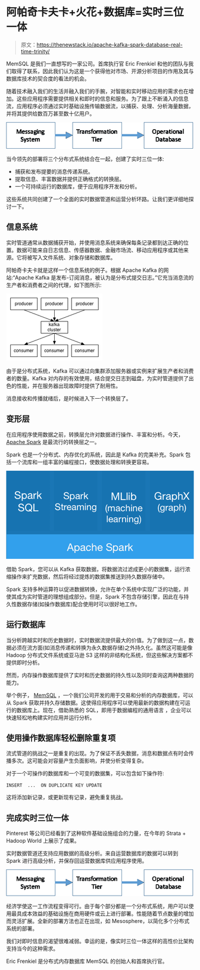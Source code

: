 # 阿帕奇卡夫卡+火花+数据库=实时三位一体

> 原文：<https://thenewstack.io/apache-kafka-spark-database-real-time-trinity/>

MemSQL 是我们一直想写的一家公司。首席执行官 Eric Frenkiel 和他的团队与我们取得了联系，因此我们认为这是一个获得他对市场、开源分析项目的作用及其与数据库技术的契合度的看法的机会。

随着技术融入我们的生活并融入我们的手腕，对智能和实时移动应用的需求也在增加。这些应用程序需要提供相关和即时的信息和服务。为了跟上不断涌入的信息流，应用程序必须通过实时基础设施传输数据流，以捕获、处理、分析海量数据，并将其提供给数百万甚至数十亿用户。

![image00](img/d819a452fb25556cff923357c421352f.png)

当今领先的部署将三个分布式系统结合在一起，创建了实时三位一体:

*   捕获和发布提要的消息传递系统。
*   提取信息、丰富数据并提供正确格式的转换层。
*   一个可持续运行的数据库，便于应用程序开发和分析。

这些系统共同创建了一个全面的实时数据管道和运营分析环路。让我们更详细地探讨一下。

## 信息系统

实时管道通常从数据捕获开始，并使用消息系统来确保每条记录都到达正确的位置。数据可能来自日志信息、传感器数据、金融市场流、移动应用程序或其他来源。它将被写入文件系统、对象存储和数据库。

阿帕奇卡夫卡就是这样一个信息系统的例子。根据 Apache Kafka 的网站:“Apache Kafka 是发布-订阅消息，被认为是分布式提交日志。”它充当消息流的生产者和消费者之间的代理，如下图所示:

[![image01](img/036ca7e6260d2d7d9bf22da022ea136e.png)](https://thenewstack.io/wp-content/uploads/2015/05/image01.png)

由于是分布式系统，Kafka 可以通过向集群添加服务器或实例来扩展生产者和消费者的数量。Kafka 对内存的有效使用，结合提交日志到磁盘，为实时管道提供了出色的性能，并在服务器出现故障时提供了耐用性。

消息接收和传播就绪后，是时候进入下一个转换层了。

## 变形层

在应用程序使用数据之前，转换层允许对数据进行操作、丰富和分析。今天， [Apache Spark](https://spark.apache.org/) 是最流行的转换层之一。

Spark 也是一个分布式、内存优化的系统，因此是 Kafka 的完美补充。Spark 包括一个流库和一组丰富的编程接口，使数据处理和转换更容易。

[![image02](img/0ddbc2015e73b5a6893ab05dcde01516.png)](https://thenewstack.io/wp-content/uploads/2015/05/image02.png)

借助 Spark，您可以从 Kafka 获取数据，将数据流过滤成更小的数据集，运行浓缩操作来扩充数据，然后将经过提炼的数据集推送到持久数据存储中。

Spark 支持多种运算符以促进数据转换，允许在单个系统中实现广泛的功能，并使其成为实时管道的理想组成部分。但是，Spark 不包含存储引擎，因此在与持久性数据存储(如操作数据库)配合使用时可以很好地工作。

## 运行数据库

当分析跨越实时和历史数据时，实时数据流提供最大的价值。为了做到这一点，数据必须在流方面(如消息传递和转换为永久数据存储)之外持久化。虽然这可能是像 Hadoop 分布式文件系统或亚马逊 S3 这样的非结构化系统，但这些解决方案都不提供即时分析。

然而，内存操作数据库提供了实时和历史数据的持久性以及同时查询这两种数据的能力。

举个例子， [MemSQL](http://www.memsql.com/) ，一个我们公司开发的用于交易和分析的内存数据库，可以从 Spark 获取并持久存储数据。这使得应用程序可以使用最新的数据构建在可运行的数据库上。现在，借助熟悉的 SQL，即用于数据编程的通用语言 ，企业可以快速轻松地构建实时应用并运行分析。

## 使用操作数据库轻松删除重复项

流式管道的挑战之一是重复的出现。为了保证不丢失数据，消息和数据点有时会传播多次。这可能会对容量产生负面影响，并使分析变得复杂。

对于一个可操作的数据库和一个可变的数据集，可以包含如下操作符:

```
INSERT  ...  ON DUPLICATE KEY UPDATE

```

这将添加新记录，或更新现有记录，避免重复挑战。

## 完成实时三位一体

Pinterest 等公司已经看到了这种软件基础设施组合的力量，在今年的 Strata + Hadoop World 上展示了成果。

实时数据管道还支持应用数据的高级分析。来自运营数据库的数据可以转到 Spark 进行高级分析，并保存回运营数据库供应用程序使用。

[![image00](img/d819a452fb25556cff923357c421352f.png)](https://thenewstack.io/wp-content/uploads/2015/05/image00.png)

经济学使这一工作流程变得可行。由于每个部分都是一个分布式系统，用户可以使用最具成本效益的基础设施在商用硬件或云上进行部署。性能随着节点数量的增加而灵活扩展。全新的部署方法也正在出现，如 Mesosphere，以简化多个分布式系统的部署。

我们对即时信息的渴望很难减弱。幸运的是，像实时三位一体这样的高性价比架构支持当今的这种需求。

Eric Frenkiel 是分布式内存数据库 MemSQL 的创始人和首席执行官。

<svg xmlns:xlink="http://www.w3.org/1999/xlink" viewBox="0 0 68 31" version="1.1"><title>Group</title> <desc>Created with Sketch.</desc></svg>